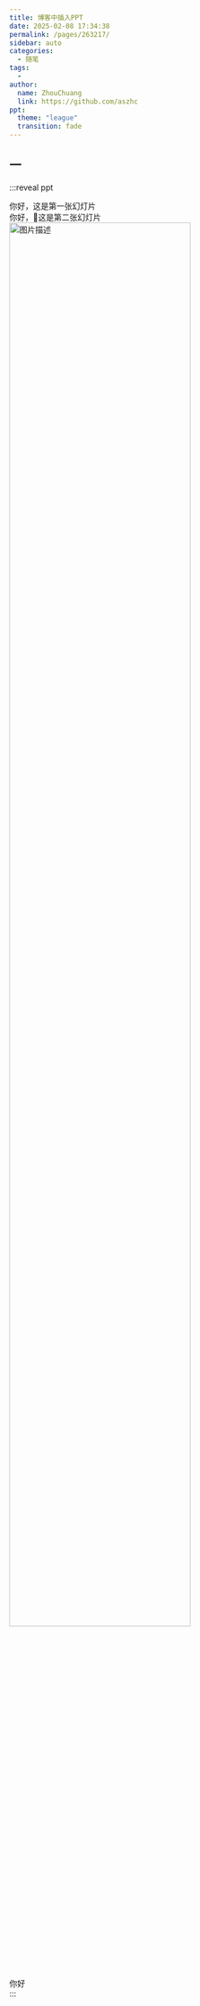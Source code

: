 ```yaml
---
title: 博客中插入PPT
date: 2025-02-08 17:34:38
permalink: /pages/263217/
sidebar: auto
categories:
  - 随笔
tags:
  - 
author: 
  name: ZhouChuang
  link: https://github.com/aszhc
ppt:
  theme: "league"
  transition: fade
---
```


## 一

:::reveal ppt
<section>
  你好，这是第一张幻灯片
</section>
<section>
  你好，👋这是第二张幻灯片
  <img src="https://cdn.zhouchuang.site/img/20210611180511.png" alt="图片描述" style="width: 80%;">
</section>
<section>
你好
</section>
:::